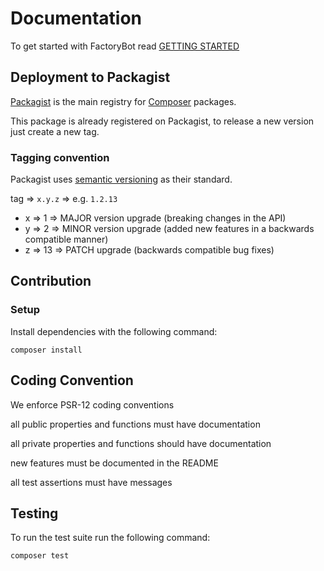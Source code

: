 # Documentation

To get started with FactoryBot read [GETTING STARTED](FactoryBot/README.md)

## Deployment to Packagist

[Packagist](https://packagist.org/) is the main registry for [Composer](https://getcomposer.org/) packages.

This package is already registered on Packagist, to release a new version just create a new tag.

### Tagging convention

Packagist uses [semantic versioning](https://semver.org/) as their standard.

tag => `x.y.z` => e.g. `1.2.13`

- x => 1  => MAJOR version upgrade (breaking changes in the API)
- y => 2  => MINOR version upgrade (added new features in a backwards compatible manner)
- z => 13 => PATCH upgrade         (backwards compatible bug fixes)

## Contribution

### Setup

Install dependencies with the following command:

```
composer install
```

## Coding Convention

We enforce PSR-12 coding conventions

all public properties and functions must have documentation

all private properties and functions should have documentation

new features must be documented in the README

all test assertions must have messages

## Testing

To run the test suite run the following command:

```
composer test
```
